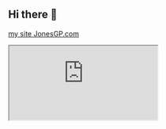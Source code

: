 ## Hi there 👋
<a href="https://JonesGP.com">my site JonesGP.com</a>
<iframe src="https://animated-glassmorphism-login.vercel.app">


<div>
    <a href="https://github.com/jonesgp">
    <img height="150em" src="http://github-readme-stats-jonesgp.vercel.app/api?username=JonesGP&show_icons=true&theme=synthwave&include_all_commits=truecount_private=true"/>
    <img height="150em" src="https://github-readme-stats-jonesgp.vercel.app/api/top-langs/?username=JonesGP&layout=compact&lang_count=16&theme=dark"/>
</div>

##

<div style="display: inline_block"><br>
  <img align="center" alt="Jones-Js" height="30" width="40" src="https://raw.githubusercontent.com/devicons/devicon/master/icons/javascript/javascript-plain.svg">
  <img align="center" alt="Jones-Godot" height="30" width="40" src="https://cdn.jsdelivr.net/gh/devicons/devicon/icons/godot/godot-original.svg">
  <img align="center" alt="Jones-HTML" height="30" width="40" src="https://raw.githubusercontent.com/devicons/devicon/master/icons/html5/html5-original.svg">
  <img align="center" alt="Jones-CSS" height="30" width="40" src="https://raw.githubusercontent.com/devicons/devicon/master/icons/css3/css3-original.svg">
  <img align="center" alt="Jones-Python" height="30" width="40" src="https://raw.githubusercontent.com/devicons/devicon/master/icons/python/python-original.svg">
  <img align="center" alt="Jones-Csharp" height="30" width="40" src="https://raw.githubusercontent.com/devicons/devicon/master/icons/csharp/csharp-original.svg">
  <img align="center" alt="Jones-Unity" height="30" width="40" src="https://github.com/JonesGP/JonesGP/blob/main/unity-originalbranco.svg">
  <img align="center" alt="Jones-Sass" height="30" width="40" src="https://github.com/JonesGP/devicon/blob/master/icons/sass/sass-original.svg">
  <img align="center" alt="Jones-React" height="30" width="40" src="https://github.com/JonesGP/devicon/blob/master/icons/react/react-original.svg">

</div>
    
 ##
    
<div> 
  <a href="https://www.instagram.com/jones_gp/" target="_blank"><img src="https://img.shields.io/badge/-Instagram-%23E4405F?style=for-the-badge&logo=instagram&logoColor=white" target="_blank"></a>
  <a href = "mailto:jonesgamespro1@gmail.com"><img src="https://img.shields.io/badge/-Gmail-%23333?style=for-the-badge&logo=gmail&logoColor=white" target="_blank"></a>
  <a href="https://www.linkedin.com/in/jones-chaves-sousa-0b3044263/" target="_blank"><img src="https://img.shields.io/badge/-LinkedIn-%230077B5?style=for-the-badge&logo=linkedin&logoColor=white" target="_blank"></a> 
  
</div>
   
    
<!--![Snake Animation](https://github.com/jonesgp/jonesgp/blob/output/github-contribution-grid-snake.svg)--!>
    
